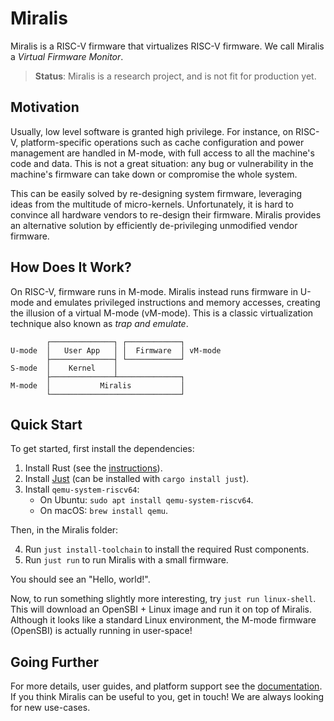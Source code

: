 # Miralis

Miralis is a RISC-V firmware that virtualizes RISC-V firmware.
We call Miralis a _Virtual Firmware Monitor_.

> **Status**: Miralis is a research project, and is not fit for production yet.

## Motivation

Usually, low level software is granted high privilege.
For instance, on RISC-V, platform-specific operations such as cache configuration and power management are handled in M-mode, with full access to all the machine's code and data.
This is not a great situation: any bug or vulnerability in the machine's firmware can take down or compromise the whole system.

This can be easily solved by re-designing system firmware, leveraging ideas from the multitude of micro-kernels.
Unfortunately, it is hard to convince all hardware vendors to re-design their firmware.
Miralis provides an alternative solution by efficiently de-privileging unmodified vendor firmware.

## How Does It Work?

On RISC-V, firmware runs in M-mode.
Miralis instead runs firmware in U-mode and emulates privileged instructions and memory accesses, creating the illusion of a virtual M-mode (vM-mode).
This is a classic virtualization technique also known as _trap and emulate_.

```
        ┌──────────────┐ ┌────────────┐
U-mode  │   User App   │ │  Firmware  │ vM-mode
        ├──────────────┤ └────────────┘
S-mode  │    Kernel    │
        ├──────────────┴──────────────┐
M-mode  │           Miralis           │
        └─────────────────────────────┘
```

## Quick Start

To get started, first install the dependencies:

1. Install Rust (see the [instructions](https://rust-lang.org/tools/install)).
2. Install [Just](https://github.com/casey/just) (can be installed with `cargo install just`).
3. Install `qemu-system-riscv64`:
    - On Ubuntu: `sudo apt install qemu-system-riscv64`.
    - On macOS: `brew install qemu`.

Then, in the Miralis folder:

4. Run `just install-toolchain` to install the required Rust components.
5. Run `just run` to run Miralis with a small firmware.

You should see an "Hello, world!".

Now, to run something slightly more interesting, try `just run linux-shell`.
This will download an OpenSBI + Linux image and run it on top of Miralis.
Although it looks like a standard Linux environment, the M-mode firmware (OpenSBI) is actually running in user-space!

## Going Further

For more details, user guides, and platform support see the [documentation](https://miralis-firmware.github.io/docs/introduction).
If you think Miralis can be useful to you, get in touch!
We are always looking for new use-cases.

